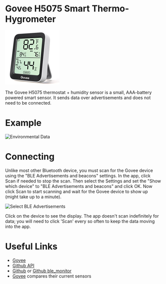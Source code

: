 ﻿# Govee H5075 Smart Thermo-Hygrometer

![H5075](../DevicePictures/Govee_H5075-175.png)

The Govee H5075 thermostat + humidity sensor is a small, AAA-battery powered smart sensor. It sends data over advertisements and does not need to be connected.



# Example

![Environmental Data](../ScreenShots/Device_Govee_H5075.png)

# Connecting

Unlike most other Bluetooth device, you must scan for the Govee device using the "BLE Advertisements and beacons" settings. In the app, click Scan if needed to stop the scan. Then select the Settings and set the "Show which device" to "BLE Advertisements and beacons" and click OK. Now click Scan to start scanning and wait for the Govee device to show up (might take up to a minute).

![Select BLE Advertisements](../ScreenShots/Settings_Advertisements.png)

Click on the device to see the display. The app doesn't scan indefinitely for data; you will need to click 'Scan' every so often to keep the data moving into the app.


# Useful Links

* [Govee](https://us.govee.com/products/govee-bluetooth-hygrometer-thermometer-h5075)
* [Github API](https://github.com/Heckie75/govee-h5075-thermo-hygrometer/blob/main/API.md)
* [Github](https://github.com/wcbonner/GoveeBTTempLogger) or [Github ble_monitor](https://github.com/custom-components/ble_monitor)
* [Govee](https://us.govee.com/products/govee-bluetooth-indoor-thermo-hygrometer) compares their current sensors
